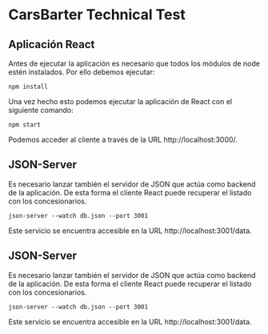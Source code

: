 # CarsBarter Technical Test

## Aplicación React

Antes de ejecutar la aplicación es necesario que todos los módulos de node estén instalados. Por ello debemos ejecutar:

```
npm install
```

Una vez hecho esto podemos ejecutar la aplicación de React con el siguiente comando:

```
npm start
```

Podemos acceder al cliente a través de la URL http://localhost:3000/.

## JSON-Server

Es necesario lanzar también el servidor de JSON que actúa como backend de la aplicación. De esta forma el cliente React puede recuperar el listado con los concesionarios.

```
json-server --watch db.json --port 3001
```

Este servicio se encuentra accesible en la URL http://localhost:3001/data.

## JSON-Server

Es necesario lanzar también el servidor de JSON que actúa como backend de la aplicación. De esta forma el cliente React puede recuperar el listado con los concesionarios.

```
json-server --watch db.json --port 3001
```

Este servicio se encuentra accesible en la URL http://localhost:3001/data.
